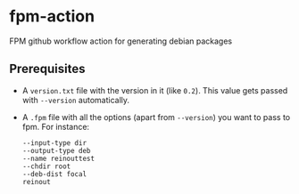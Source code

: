 # fpm-action

FPM github workflow action for generating debian packages

## Prerequisites

- A `version.txt` file with the version in it (like `0.2`). This value gets
  passed with `--version` automatically.

- A `.fpm` file with all the options (apart from `--version`) you want to pass
  to fpm. For instance:

	  --input-type dir
	  --output-type deb
	  --name reinouttest
	  --chdir root
	  --deb-dist focal
	  reinout
